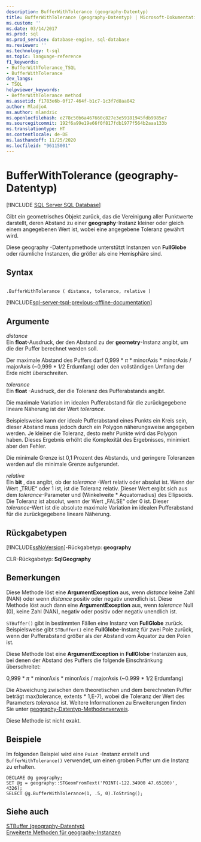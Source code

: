 ```yaml
---
description: BufferWithTolerance (geography-Datentyp)
title: BufferWithTolerance (geography-Datentyp) | Microsoft-Dokumentation
ms.custom: ''
ms.date: 03/14/2017
ms.prod: sql
ms.prod_service: database-engine, sql-database
ms.reviewer: ''
ms.technology: t-sql
ms.topic: language-reference
f1_keywords:
- BufferWithTolerance_TSQL
- BufferWithTolerance
dev_langs:
- TSQL
helpviewer_keywords:
- BefferWithTolerance method
ms.assetid: f1783e6b-0f17-464f-b1c7-1c3f7d8aa042
author: MladjoA
ms.author: mlandzic
ms.openlocfilehash: e278c50b6a467660c827e3e59181945fdb9985e7
ms.sourcegitcommit: 192f6a99e19e66f0f817fdb1977f564b2aaa133b
ms.translationtype: HT
ms.contentlocale: de-DE
ms.lasthandoff: 11/25/2020
ms.locfileid: "96115001"
---
```

# <a name="bufferwithtolerance-geography-data-type"></a>BufferWithTolerance (geography-Datentyp)
[!INCLUDE [SQL Server SQL Database](../../includes/applies-to-version/sql-asdb.md)]

Gibt ein geometrisches Objekt zurück, das die Vereinigung aller Punktwerte darstellt, deren Abstand zu einer **geography**-Instanz kleiner oder gleich einem angegebenen Wert ist, wobei eine angegebene Toleranz gewährt wird.  
  
Diese geography -Datentypmethode unterstützt Instanzen von **FullGlobe** oder räumliche Instanzen, die größer als eine Hemisphäre sind.  
  
## <a name="syntax"></a>Syntax  
  
```  
  
.BufferWithTolerance ( distance, tolerance, relative )  
```  
  
[!INCLUDE[sql-server-tsql-previous-offline-documentation](../../includes/sql-server-tsql-previous-offline-documentation.md)]

## <a name="arguments"></a>Argumente
_distance_  
Ein **float**-Ausdruck, der den Abstand zu der **geometry**-Instanz angibt, um die der Puffer berechnet werden soll.  
  
Der maximale Abstand des Puffers darf 0,999 \* _π_ * minorAxis \* minorAxis / majorAxis (~0,999 \* 1/2 Erdumfang) oder den vollständigen Umfang der Erde nicht überschreiten.  
  
_tolerance_  
Ein **float** -Ausdruck, der die Toleranz des Pufferabstands angibt.  
  
Die maximale Variation im idealen Pufferabstand für die zurückgegebene lineare Näherung ist der Wert _tolerance_.  
  
Beispielsweise kann der ideale Pufferabstand eines Punkts ein Kreis sein, dieser Abstand muss jedoch durch ein Polygon näherungsweise angegeben werden. Je kleiner die Toleranz, desto mehr Punkte wird das Polygon haben. Dieses Ergebnis erhöht die Komplexität des Ergebnisses, minimiert aber den Fehler.  
  
Die minimale Grenze ist 0,1 Prozent des Abstands, und geringere Toleranzen werden auf die minimale Grenze aufgerundet.  
  
_relative_  
Ein **bit** , das angibt, ob der _tolerance_ -Wert relativ oder absolut ist. Wenn der Wert „TRUE“ oder 1 ist, ist die Toleranz relativ. Dieser Wert ergibt sich aus dem _tolerance_-Parameter und (Winkelweite \* Äquatorradius) des Ellipsoids. Die Toleranz ist absolut, wenn der Wert „FALSE“ oder 0 ist. Dieser _tolerance_-Wert ist die absolute maximale Variation im idealen Pufferabstand für die zurückgegebene lineare Näherung.  
  
## <a name="return-types"></a>Rückgabetypen  
[!INCLUDE[ssNoVersion](../../includes/ssnoversion-md.md)]-Rückgabetyp: **geography**  
  
CLR-Rückgabetyp: **SqlGeography**  
  
## <a name="remarks"></a>Bemerkungen  
Diese Methode löst eine **ArgumentException** aus, wenn _distance_ keine Zahl (NAN) oder wenn _distance_ positiv oder negativ unendlich ist.  Diese Methode löst auch dann eine **ArgumentException** aus, wenn _tolerance_ Null (0), keine Zahl (NAN), negativ oder positiv oder negativ unendlich ist.  
  
`STBuffer()` gibt in bestimmten Fällen eine Instanz von **FullGlobe** zurück. Beispielsweise gibt `STBuffer()` eine **FullGlobe**-Instanz für zwei Pole zurück, wenn der Pufferabstand größer als der Abstand vom Äquator zu den Polen ist.  
  
Diese Methode löst eine **ArgumentException** in **FullGlobe**-Instanzen aus, bei denen der Abstand des Puffers die folgende Einschränkung überschreitet:  
  
0,999 \* _π_ * minorAxis \* minorAxis / majorAxis (~0.999 \* 1/2 Erdumfang)  
  
Die Abweichung zwischen dem theoretischen und dem berechneten Puffer beträgt max(tolerance, extents \* 1,E-7), wobei die Toleranz der Wert des Parameters _tolerance_ ist. Weitere Informationen zu Erweiterungen finden Sie unter [geography-Datentyp-Methodenverweis](./stequals-geography-data-type.md).  
  
Diese Methode ist nicht exakt.  
  
## <a name="examples"></a>Beispiele  
Im folgenden Beispiel wird eine `Point` -Instanz erstellt und `BufferWithTolerance()` verwendet, um einen groben Puffer um die Instanz zu erhalten.  
  
```  
DECLARE @g geography;  
SET @g = geography::STGeomFromText('POINT(-122.34900 47.65100)', 4326);  
SELECT @g.BufferWithTolerance(1, .5, 0).ToString();  
```  
  
## <a name="see-also"></a>Siehe auch  
[STBuffer &#40;geography-Datentyp&#41;](../../t-sql/spatial-geography/stbuffer-geography-data-type.md)   
[Erweiterte Methoden für geography-Instanzen](../../t-sql/spatial-geography/extended-methods-on-geography-instances.md)  
  
